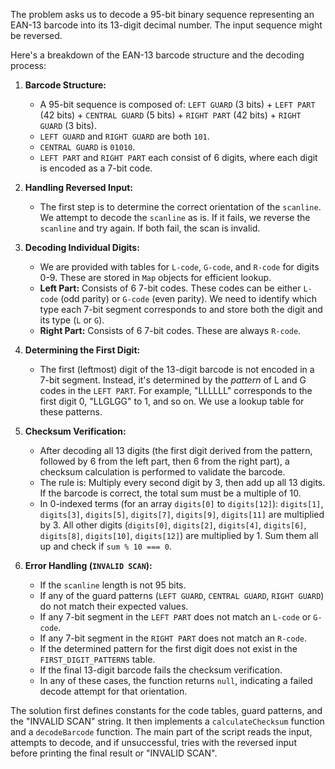 The problem asks us to decode a 95-bit binary sequence representing an EAN-13 barcode into its 13-digit decimal number. The input sequence might be reversed.

Here's a breakdown of the EAN-13 barcode structure and the decoding process:

1.  **Barcode Structure:**
    *   A 95-bit sequence is composed of: `LEFT GUARD` (3 bits) + `LEFT PART` (42 bits) + `CENTRAL GUARD` (5 bits) + `RIGHT PART` (42 bits) + `RIGHT GUARD` (3 bits).
    *   `LEFT GUARD` and `RIGHT GUARD` are both `101`.
    *   `CENTRAL GUARD` is `01010`.
    *   `LEFT PART` and `RIGHT PART` each consist of 6 digits, where each digit is encoded as a 7-bit code.

2.  **Handling Reversed Input:**
    *   The first step is to determine the correct orientation of the `scanline`. We attempt to decode the `scanline` as is. If it fails, we reverse the `scanline` and try again. If both fail, the scan is invalid.

3.  **Decoding Individual Digits:**
    *   We are provided with tables for `L-code`, `G-code`, and `R-code` for digits 0-9. These are stored in `Map` objects for efficient lookup.
    *   **Left Part:** Consists of 6 7-bit codes. These codes can be either `L-code` (odd parity) or `G-code` (even parity). We need to identify which type each 7-bit segment corresponds to and store both the digit and its type (`L` or `G`).
    *   **Right Part:** Consists of 6 7-bit codes. These are always `R-code`.

4.  **Determining the First Digit:**
    *   The first (leftmost) digit of the 13-digit barcode is not encoded in a 7-bit segment. Instead, it's determined by the *pattern* of L and G codes in the `LEFT PART`. For example, "LLLLLL" corresponds to the first digit 0, "LLGLGG" to 1, and so on. We use a lookup table for these patterns.

5.  **Checksum Verification:**
    *   After decoding all 13 digits (the first digit derived from the pattern, followed by 6 from the left part, then 6 from the right part), a checksum calculation is performed to validate the barcode.
    *   The rule is: Multiply every second digit by 3, then add up all 13 digits. If the barcode is correct, the total sum must be a multiple of 10.
    *   In 0-indexed terms (for an array `digits[0]` to `digits[12]`): `digits[1]`, `digits[3]`, `digits[5]`, `digits[7]`, `digits[9]`, `digits[11]` are multiplied by 3. All other digits (`digits[0]`, `digits[2]`, `digits[4]`, `digits[6]`, `digits[8]`, `digits[10]`, `digits[12]`) are multiplied by 1. Sum them all up and check if `sum % 10 === 0`.

6.  **Error Handling (`INVALID SCAN`):**
    *   If the `scanline` length is not 95 bits.
    *   If any of the guard patterns (`LEFT GUARD`, `CENTRAL GUARD`, `RIGHT GUARD`) do not match their expected values.
    *   If any 7-bit segment in the `LEFT PART` does not match an `L-code` or `G-code`.
    *   If any 7-bit segment in the `RIGHT PART` does not match an `R-code`.
    *   If the determined pattern for the first digit does not exist in the `FIRST_DIGIT_PATTERNS` table.
    *   If the final 13-digit barcode fails the checksum verification.
    *   In any of these cases, the function returns `null`, indicating a failed decode attempt for that orientation.

The solution first defines constants for the code tables, guard patterns, and the "INVALID SCAN" string. It then implements a `calculateChecksum` function and a `decodeBarcode` function. The main part of the script reads the input, attempts to decode, and if unsuccessful, tries with the reversed input before printing the final result or "INVALID SCAN".